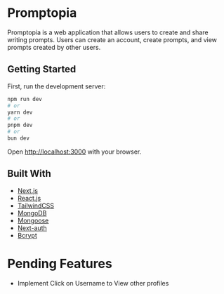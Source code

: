 # Promptopia

Promptopia is a web application that allows users to create and share writing prompts. Users can create an account, create prompts, and view prompts created by other users.

## Getting Started

First, run the development server:

```bash
npm run dev
# or
yarn dev
# or
pnpm dev
# or
bun dev
```

Open [http://localhost:3000](http://localhost:3000) with your browser.

## Built With

-   [Next.js](https://nextjs.org/)
-   [React.js](https://react.dev/)
-   [TailwindCSS](https://tailwindcss.com/)
-   [MongoDB](https://www.mongodb.com/)
-   [Mongoose](https://mongoosejs.com/)
-   [Next-auth](https://next-auth.js.org/)
-   [Bcrypt](https://www.npmjs.com/package/bcrypt)

# Pending Features

-   Implement Click on Username to View other profiles
